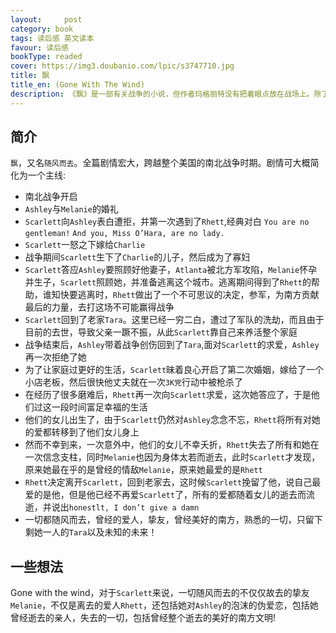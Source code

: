 ```yaml
---
layout:     post
category: book
tags: 读后感 英文读本
favour: 读后感
bookType: readed
cover: https://img3.doubanio.com/lpic/s3747710.jpg
title: 飘
title_en: (Gone With The Wind)
description: 《飘》是一部有关战争的小说，但作者玛格丽特没有把着眼点放在战场上。除了亚特兰大失陷前五角场上躺满伤病员那悲壮的一幕外，其他战争场景并没有花费作者过多的笔墨。作为第一部从南方女性角度来叙述美国内战的小说，玛格丽特着重描写了留在后方家里的妇女饱受战乱之苦的体验和感受，从战争伊始对战争怀有崇敬心理、对战争全然的支持，到因战争而带来的失去亲人的痛苦、不得不屈服于失败的命运以及战后立志重建家园的艰辛历程。战争失败了，有的人因此而意志消沉，失去了原有的斗志，无法调整好自己的心态，面对战后支离破碎的生活。反之，另外一些人则克服了失败的心理，凛然面对严酷的现实，成了生活中不畏困难、重新前进在生活旅途上的强者。
---
```


## 简介
`飘`，又名`随风而去`。全篇剧情宏大，跨越整个美国的南北战争时期。剧情可大概简化为一个主线:

* 南北战争开启
* `Ashley`与`Melanie`的婚礼
* `Scarlett`向`Ashley`表白遭拒，并第一次遇到了`Rhett`,经典对白
	`You are no gentleman!`
	`And you, Miss O’Hara, are no lady.`
* `Scarlett`一怒之下嫁给`Charlie`
* 战争期间`Scarlett`生下了`Charlie`的儿子，然后成为了寡妇
* `Scarlett`答应`Ashley`要照顾好他妻子，`Atlanta`被北方军攻陷，`Melanie`怀孕并生子，`Scarlett`照顾她，并准备逃离这个城市。逃离期间得到了`Rhett`的帮助，谁知快要逃离时，`Rhett`做出了一个不可思议的决定，参军，为南方贡献最后的力量，去打这场不可能赢得战争
* `Scarlett`回到了老家`Tara`。这里已经一穷二白，遭过了军队的洗劫，而且由于目前的去世，导致父亲一蹶不振，从此`Scarlett`靠自己来养活整个家庭
* 战争结束后，`Ashley`带着战争创伤回到了`Tara`,面对`Scarlett`的求爱，`Ashley`再一次拒绝了她
* 为了让家庭过更好的生活，`Scarlett`昧着良心开启了第二次婚姻，嫁给了一个小店老板，然后很快他丈夫就在一次`3K党`行动中被枪杀了
* 在经历了很多磨难后，`Rhett`再一次向`Scarlett`求爱，这次她答应了，于是他们过这一段时间富足幸福的生活
* 他们的女儿出生了，由于`Scarlett`仍然对`Ashley`念念不忘，`Rhett`将所有对她的爱都转移到了他们女儿身上
* 然而不幸到来，一次意外中，他们的女儿不幸夭折，`Rhett`失去了所有和她在一次信念支柱，同时`Melanie`也因为身体太若而逝去，此时`Scarlett`才发现，原来她最在乎的是曾经的情敌`Melanie`，原来她最爱的是`Rhett`
* `Rhett`决定离开`Scarlett`，回到老家去，这时候`Scarlett`挽留了他，说自己最爱的是他，但是他已经不再爱`Scarlett`了，所有的爱都随着女儿的逝去而流逝，并说出`honestlt, I don’t give a damn`
* 一切都随风而去，曾经的爱人，挚友，曾经美好的南方，熟悉的一切，只留下剩她一人的`Tara`以及未知的未来！

## 一些想法

Gone with the wind，对于`Scarlett`来说，一切随风而去的不仅仅故去的挚友`Melanie`，不仅是离去的爱人`Rhett`，还包括她对`Ashley`的泡沫的伪爱恋，包括她曾经逝去的亲人，失去的一切，包括曾经整个逝去的美好的南方文明!
